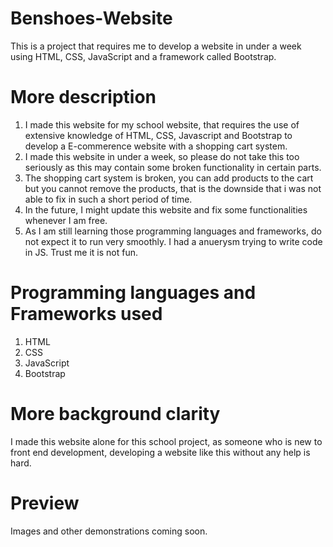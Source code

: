 # Benshoes-Website
This is a project that requires me to develop a website in under a week using HTML, CSS, JavaScript and a framework called Bootstrap.

# More description
1. I made this website for my school website, that requires the use of extensive knowledge of HTML, CSS, Javascript and Bootstrap to develop a E-commerence website with a shopping cart system.
2. I made this website in under a week, so please do not take this too seriously as this may contain some broken functionality in certain parts.
3. The shopping cart system is broken, you can add products to the cart but you cannot remove the products, that is the downside that i was not able to fix in such a short period of time.
4. In the future, I might update this website and fix some functionalities whenever I am free.
5. As I am still learning those programming languages and frameworks, do not expect it to run very smoothly. I had a anuerysm trying to write code in JS. Trust me it is not fun.

# Programming languages and Frameworks used
1. HTML
2. CSS
3. JavaScript
4. Bootstrap

# More background clarity
I made this website alone for this school project, as someone who is new to front end development, developing a website like this without any help is hard.

# Preview
Images and other demonstrations coming soon.
